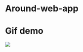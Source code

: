 # Around-web-app

# Gif demo
![]([https://github.com/zbs9804/Around-web-app/blob/main/Android%20news%20app.gif](https://github.com/zbs9804/Around-web-app/blob/main/Around-Web.gif))
